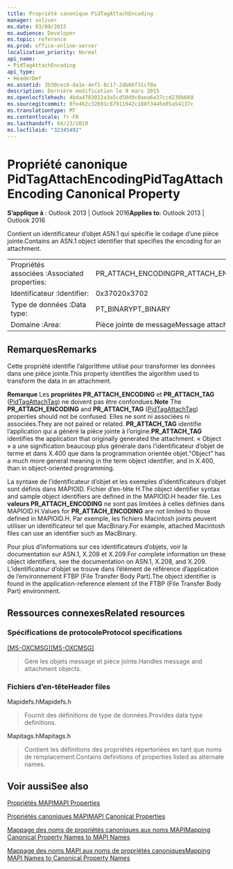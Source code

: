 ```yaml
---
title: Propriété canonique PidTagAttachEncoding
manager: soliver
ms.date: 03/09/2015
ms.audience: Developer
ms.topic: reference
ms.prod: office-online-server
localization_priority: Normal
api_name:
- PidTagAttachEncoding
api_type:
- HeaderDef
ms.assetid: 3b30cec6-da1e-4ef1-8c17-24b66f31cf0a
description: Dernière modification le 9 mars 2015
ms.openlocfilehash: 4bda4783012a3a5cd50d9c0aea6a37ccd238b660
ms.sourcegitcommit: 8fe462c32b91c87911942c188f3445e85a54137c
ms.translationtype: MT
ms.contentlocale: fr-FR
ms.lasthandoff: 04/23/2019
ms.locfileid: "32345492"
---
```

# <a name="pidtagattachencoding-canonical-property"></a><span data-ttu-id="c1ce3-103">Propriété canonique PidTagAttachEncoding</span><span class="sxs-lookup"><span data-stu-id="c1ce3-103">PidTagAttachEncoding Canonical Property</span></span>

  
  
<span data-ttu-id="c1ce3-104">**S’applique à** : Outlook 2013 | Outlook 2016</span><span class="sxs-lookup"><span data-stu-id="c1ce3-104">**Applies to**: Outlook 2013 | Outlook 2016</span></span> 
  
<span data-ttu-id="c1ce3-105">Contient un identificateur d’objet ASN.1 qui spécifie le codage d’une pièce jointe.</span><span class="sxs-lookup"><span data-stu-id="c1ce3-105">Contains an ASN.1 object identifier that specifies the encoding for an attachment.</span></span> 
  
|||
|:-----|:-----|
|<span data-ttu-id="c1ce3-106">Propriétés associées :</span><span class="sxs-lookup"><span data-stu-id="c1ce3-106">Associated properties:</span></span>  <br/> |<span data-ttu-id="c1ce3-107">PR_ATTACH_ENCODING</span><span class="sxs-lookup"><span data-stu-id="c1ce3-107">PR_ATTACH_ENCODING</span></span>  <br/> |
|<span data-ttu-id="c1ce3-108">Identificateur :</span><span class="sxs-lookup"><span data-stu-id="c1ce3-108">Identifier:</span></span>  <br/> |<span data-ttu-id="c1ce3-109">0x3702</span><span class="sxs-lookup"><span data-stu-id="c1ce3-109">0x3702</span></span>  <br/> |
|<span data-ttu-id="c1ce3-110">Type de données :</span><span class="sxs-lookup"><span data-stu-id="c1ce3-110">Data type:</span></span>  <br/> |<span data-ttu-id="c1ce3-111">PT_BINARY</span><span class="sxs-lookup"><span data-stu-id="c1ce3-111">PT_BINARY</span></span>  <br/> |
|<span data-ttu-id="c1ce3-112">Domaine :</span><span class="sxs-lookup"><span data-stu-id="c1ce3-112">Area:</span></span>  <br/> |<span data-ttu-id="c1ce3-113">Pièce jointe de message</span><span class="sxs-lookup"><span data-stu-id="c1ce3-113">Message attachment</span></span>  <br/> |
   
## <a name="remarks"></a><span data-ttu-id="c1ce3-114">Remarques</span><span class="sxs-lookup"><span data-stu-id="c1ce3-114">Remarks</span></span>

<span data-ttu-id="c1ce3-115">Cette propriété identifie l’algorithme utilisé pour transformer les données dans une pièce jointe.</span><span class="sxs-lookup"><span data-stu-id="c1ce3-115">This property identifies the algorithm used to transform the data in an attachment.</span></span>
  
 <span data-ttu-id="c1ce3-116">**Remarque** Les **propriétés PR_ATTACH_ENCODING** et **PR_ATTACH_TAG** ([PidTagAttachTag](pidtagattachtag-canonical-property.md)) ne doivent pas être confondues.</span><span class="sxs-lookup"><span data-stu-id="c1ce3-116">**Note** The **PR_ATTACH_ENCODING** and **PR_ATTACH_TAG** ([PidTagAttachTag](pidtagattachtag-canonical-property.md)) properties should not be confused.</span></span> <span data-ttu-id="c1ce3-117">Elles ne sont ni associées ni associées.</span><span class="sxs-lookup"><span data-stu-id="c1ce3-117">They are not paired or related.</span></span> <span data-ttu-id="c1ce3-118">**PR_ATTACH_TAG** identifie l’application qui a généré la pièce jointe à l’origine.</span><span class="sxs-lookup"><span data-stu-id="c1ce3-118">**PR_ATTACH_TAG** identifies the application that originally generated the attachment.</span></span> <span data-ttu-id="c1ce3-119">« Object » a une signification beaucoup plus générale dans l’identificateur d’objet de terme et dans X.400 que dans la programmation orientée objet.</span><span class="sxs-lookup"><span data-stu-id="c1ce3-119">"Object" has a much more general meaning in the term object identifier, and in X.400, than in object-oriented programming.</span></span> 
  
<span data-ttu-id="c1ce3-120">La syntaxe de l’identificateur d’objet et les exemples d’identificateurs d’objet sont définis dans MAPIOID. Fichier d’en-tête H.</span><span class="sxs-lookup"><span data-stu-id="c1ce3-120">The object identifier syntax and sample object identifiers are defined in the MAPIOID.H header file.</span></span> <span data-ttu-id="c1ce3-121">Les **valeurs PR_ATTACH_ENCODING** ne sont pas limitées à celles définies dans MAPIOID.H.</span><span class="sxs-lookup"><span data-stu-id="c1ce3-121">Values for **PR_ATTACH_ENCODING** are not limited to those defined in MAPIOID.H.</span></span> <span data-ttu-id="c1ce3-122">Par exemple, les fichiers Macintosh joints peuvent utiliser un identificateur tel que MacBinary.</span><span class="sxs-lookup"><span data-stu-id="c1ce3-122">For example, attached Macintosh files can use an identifier such as MacBinary.</span></span> 
  
<span data-ttu-id="c1ce3-123">Pour plus d’informations sur ces identificateurs d’objets, voir la documentation sur ASN.1, X.208 et X.209.</span><span class="sxs-lookup"><span data-stu-id="c1ce3-123">For complete information on these object identifiers, see the documentation on ASN.1, X.208, and X.209.</span></span> <span data-ttu-id="c1ce3-124">L’identificateur d’objet se trouve dans l’élément de référence d’application de l’environnement FTBP (File Transfer Body Part).</span><span class="sxs-lookup"><span data-stu-id="c1ce3-124">The object identifier is found in the application-reference element of the FTBP (File Transfer Body Part) environment.</span></span> 
  
## <a name="related-resources"></a><span data-ttu-id="c1ce3-125">Ressources connexes</span><span class="sxs-lookup"><span data-stu-id="c1ce3-125">Related resources</span></span>

### <a name="protocol-specifications"></a><span data-ttu-id="c1ce3-126">Spécifications de protocole</span><span class="sxs-lookup"><span data-stu-id="c1ce3-126">Protocol specifications</span></span>

<span data-ttu-id="c1ce3-127">[[MS-OXCMSG]](https://msdn.microsoft.com/library/7fd7ec40-deec-4c06-9493-1bc06b349682%28Office.15%29.aspx)</span><span class="sxs-lookup"><span data-stu-id="c1ce3-127">[[MS-OXCMSG]](https://msdn.microsoft.com/library/7fd7ec40-deec-4c06-9493-1bc06b349682%28Office.15%29.aspx)</span></span>
  
> <span data-ttu-id="c1ce3-128">Gère les objets message et pièce jointe.</span><span class="sxs-lookup"><span data-stu-id="c1ce3-128">Handles message and attachment objects.</span></span>
    
### <a name="header-files"></a><span data-ttu-id="c1ce3-129">Fichiers d’en-tête</span><span class="sxs-lookup"><span data-stu-id="c1ce3-129">Header files</span></span>

<span data-ttu-id="c1ce3-130">Mapidefs.h</span><span class="sxs-lookup"><span data-stu-id="c1ce3-130">Mapidefs.h</span></span>
  
> <span data-ttu-id="c1ce3-131">Fournit des définitions de type de données.</span><span class="sxs-lookup"><span data-stu-id="c1ce3-131">Provides data type definitions.</span></span>
    
<span data-ttu-id="c1ce3-132">Mapitags.h</span><span class="sxs-lookup"><span data-stu-id="c1ce3-132">Mapitags.h</span></span>
  
> <span data-ttu-id="c1ce3-133">Contient les définitions des propriétés répertoriées en tant que noms de remplacement.</span><span class="sxs-lookup"><span data-stu-id="c1ce3-133">Contains definitions of properties listed as alternate names.</span></span>
    
## <a name="see-also"></a><span data-ttu-id="c1ce3-134">Voir aussi</span><span class="sxs-lookup"><span data-stu-id="c1ce3-134">See also</span></span>



[<span data-ttu-id="c1ce3-135">Propriétés MAPI</span><span class="sxs-lookup"><span data-stu-id="c1ce3-135">MAPI Properties</span></span>](mapi-properties.md)
  
[<span data-ttu-id="c1ce3-136">Propriétés canoniques MAPI</span><span class="sxs-lookup"><span data-stu-id="c1ce3-136">MAPI Canonical Properties</span></span>](mapi-canonical-properties.md)
  
[<span data-ttu-id="c1ce3-137">Mappage des noms de propriétés canoniques aux noms MAPI</span><span class="sxs-lookup"><span data-stu-id="c1ce3-137">Mapping Canonical Property Names to MAPI Names</span></span>](mapping-canonical-property-names-to-mapi-names.md)
  
[<span data-ttu-id="c1ce3-138">Mappage des noms MAPI aux noms de propriétés canoniques</span><span class="sxs-lookup"><span data-stu-id="c1ce3-138">Mapping MAPI Names to Canonical Property Names</span></span>](mapping-mapi-names-to-canonical-property-names.md)

